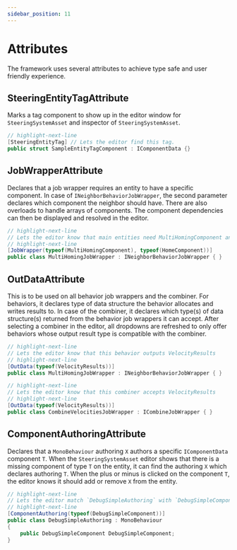 ```yaml
---
sidebar_position: 11
---
```


# Attributes

The framework uses several attributes to achieve type safe and user friendly experience.

## SteeringEntityTagAttribute

Marks a tag component to show up in the editor window for `SteeringSystemAsset` and inspector of `SteeringSystemAsset`.

```csharp title="SampleEntityTag.cs"
// highlight-next-line
[SteeringEntityTag] // Lets the editor find this tag. 
public struct SampleEntityTagComponent : IComponentData {}
```

## JobWrapperAttribute

Declares that a job wrapper requires an entity to have a specific component. In case of `INeighborBehaviorJobWrapper`, the second parameter declares which component the neighbor should have. There are also overloads to handle arrays of components. The component dependencies can then be displayed and resolved in the editor.

```csharp title="MultiHomingJobWrapper.cs"
// highlight-next-line
// Lets the editor know that main entities need MultiHomingComponent and neighbors need HomeComponent
// highlight-next-line
[JobWrapper(typeof(MultiHomingComponent), typeof(HomeComponent))]
public class MultiHomingJobWrapper : INeighborBehaviorJobWrapper { }
```

## OutDataAttribute

This is to be used on all behavior job wrappers and the combiner. For behaviors, it declares type of data structure the behavior allocates and writes results to. In case of the combiner, it declares which type(s) of data structure(s) returned from the behavior job wrappers it can accept. After selecting a combiner in the editor, all dropdowns are refreshed to only offer behaviors whose output result type is compatible with the combiner. 

```csharp title="MultiHomingJobWrapper.cs"
// highlight-next-line
// Lets the editor know that this behavior outputs VelocityResults
// highlight-next-line
[OutData(typeof(VelocityResults))]
public class MultiHomingJobWrapper : INeighborBehaviorJobWrapper { }
```

```csharp title="CombineVelocitiesJobWrapper.cs"
// highlight-next-line
// Lets the editor know that this combiner accepts VelocityResults
// highlight-next-line
[OutData(typeof(VelocityResults))]
public class CombineVelocitiesJobWrapper : ICombineJobWrapper { }
```

## ComponentAuthoringAttribute

Declares that a `MonoBehaviour` authoring `X` authors a specific `IComponentData` component `T`. When the `SteeringSystemAsset` editor shows that there is a missing component of type `T` on the entity, it can find the authoring `X` which declares authoring `T`. When the plus or minus is clicked on the component `T`, the editor knows it should add or remove `X` from the entity. 

```csharp title="DebugSimpleAuthoring.cs"
// highlight-next-line
// Lets the editor match `DebugSimpleAuthoring` with `DebugSimpleComponent`
// highlight-next-line
[ComponentAuthoring(typeof(DebugSimpleComponent))]
public class DebugSimpleAuthoring : MonoBehaviour
{
    public DebugSimpleComponent DebugSimpleComponent;
}
```